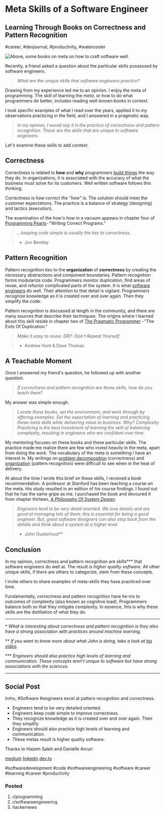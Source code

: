 # Meta Skills of a Software Engineer
## Learning Through Books on Correctness and Pattern Recognition
#career, #devjournal, #productivity, #watercooler

![Above, some books on meta on how to craft software well.](images/11-01.png)

Recently, a friend asked a question about the particular skills possessed by software engineers.

> *What are the unique skills that software engineers practice?*

Drawing from my experience led me to an opinion. I enjoy the meta of programming. The skill of learning the *meta*, or how to do what programmers do better, includes reading well-known books in context.

I took specific examples of what I read over the years, applied it to my observations practicing in the field, and I answered in a pragmatic way.

> *In my opinion, I would say it is the practice of correctness and pattern recognition. These are the skills that are unique to software engineers.*

Let's examine these skills to add context.

## Correctness

Correctness is related to **how** and **why** programmers [build things](https://medium.com/hackernoon/software-is-unlike-construction-c0284ee4b723) the way they do. In organizations, it is associated with the accuracy of what the business must solve for its customers. Well written software follows this thinking.

Correctness is *how correct the "how" is.* The solution should meet the customer expectations. The practice is a balance of strategy (designing) and tactics (execution).

The examination of the *how's how* in a vacuum appears in chapter four of [Programming Pearls](https://www.pearson.com/us/higher-education/program/Bentley-Programming-Pearls-2nd-Edition/PGM203056.html) - "Writing Correct Programs."

> *...keeping code simple is usually the key to correctness.*

> - Jon Bentley

## Pattern Recognition

Pattern recognition ties to the **organization** of **correctness** by creating the necessary abstractions and component boundaries. Pattern recognition forms modularize code. Programmers monitor duplication, find areas of reuse, and refactor complicated parts of the system. It is what [software engineers](https://dev.to/solidi/what-is-a-software-engineer-anyway-3fb2) do well. Their attention to that detail is vigilant. Programmers recognize knowledge as it is created over and over again. Then they simplify the code.

Pattern recognition is discussed at length in the community, and there are many sources that describe their techniques. The origins where I learned about this skill reside in chapter two of [The Pragmatic Programmer](https://pragprog.com/titles/tpp20/the-pragmatic-programmer-20th-anniversary-edition/) - "The Evils Of Duplication."

> *Make it easy to reuse. DRY - Don't Repeat Yourself.*

> - Andrew Hunt & Dave Thomas

## A Teachable Moment

Once I answered my friend's question, he followed up with another question.

> *If correctness and pattern recognition are these skills, how do you teach them?*

My answer was simple enough.

> *Locate these books, set the environment, and work through by offering examples. Set the expectation of learning and practicing these meta skills while delivering value to business. Why? Complexity. Practicing is the best investment of learning the skill of balancing complexity, resulting in engineers who are confident over time.*

My mentoring focuses on these books and these particular skills. The practice made me realize there are few who invest heavily in the meta, apart from doing the work. The vocabulary of the meta is something I have an interest in. My writings on [problem decomposition](https://medium.com/hackernoon/no-description-provided-8d9e0f3a3abb) (correctness) and [organization](https://medium.com/hackernoon/the-decision-hypothesis-aa512e0113) (pattern recognition) were difficult to see when in the heat of delivery.

At about the time I wrote this brief on these skills, I received a book recommendation. A professor at Stanford has been teaching a course on the meta. His study resulted in an edition of his course findings. I found out that he has the same gripe as me. I purchased the book and devoured it from chapter thirteen, [*A Philosophy Of System Design*](https://twitter.com/JohnOusterhout/status/989260683836506112).

> *Engineers tend to be very detail oriented. We love details and are good at managing lots of them; this is essential for being a good engineer. But, great software designers can also step back from the details and think about a system at a higher level.*

> - John Ousterhout**

## Conclusion

In my opinion, correctness and pattern recognition are skills*** that software engineers do well at. The result is *higher quality software*. All other unique skills, if there are others to categorize, stem from these concepts.

I invite others to share examples of meta-skills they have practiced over time.

Fundamentally, correctness and pattern recognition have tie-ins to outcomes of complexity (also known as cognitive load). Programmers balance both so that they mitigate complexity. In essence, this is why these skills are the distillation of what they do.

---

\* *What is interesting about correctness and pattern recognition is they also have a strong association with practices around machine learning.*

** *If you want to know more about what John is doing, take a look at [his video](https://www.youtube.com/watch?v=ajFq31OV9Bk).*

*** *Engineers should also practice high levels of learning and communication. These concepts aren't unique to software but have strong associations with the sciences.*

---

## Social Post

Imho, #Software #engineers excel at pattern recognition and correctness.

- Engineers tend to be very detailed oriented.
- Engineers keep code simple to improve correctness.
- They recognize knowledge as it is created over and over again. Then they simplify.
- Engineers should also practice high levels of learning and communication.
- These metas result is higher quality software. 

Thanks to Hazem Saleh and Danielle Arcuri

[medium](https://medium.com/hackernoon/meta-skills-of-a-software-engineer-bed411f6685e)
[linkedin](https://www.linkedin.com/pulse/meta-skills-software-engineer-douglas-w-arcuri/)
[dev.to](https://dev.to/solidi/meta-skills-of-a-software-engineer-1fa6)

#softwaredevelopment #code #softwareengineering #software #career #learning #career #productivity

### Posted

1. r/programming
1. r/softwareengineering
1. hackernews
